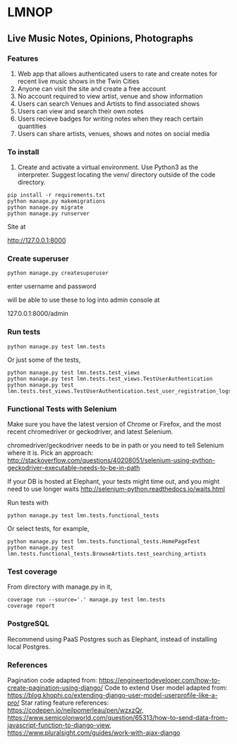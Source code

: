 # LMNOP

## Live Music Notes, Opinions, Photographs

### Features

1. Web app that allows authenticated users to rate and create notes for recent live music shows in the Twin Cities 
2. Anyone can visit the site and create a free account
3. No account required to view artist, venue and show information
4. Users can search Venues and Artists to find associated shows
5. Users can view and search their own notes
6. Users recieve badges for writing notes when they reach certain quantities
7. Users can share artists, venues, shows and notes on social media


### To install

1. Create and activate a virtual environment. Use Python3 as the interpreter. Suggest locating the venv/ directory outside of the code directory.

```
pip install -r requirements.txt
python manage.py makemigrations
python manage.py migrate
python manage.py runserver
```

Site at

http://127.0.0.1:8000


### Create superuser

`python manage.py createsuperuser`

enter username and password

will be able to use these to log into admin console at

127.0.0.1:8000/admin


### Run tests


```
python manage.py test lmn.tests
```

Or just some of the tests,

```
python manage.py test lmn.tests.test_views
python manage.py test lmn.tests.test_views.TestUserAuthentication
python manage.py test lmn.tests.test_views.TestUserAuthentication.test_user_registration_logs_user_in
```


### Functional Tests with Selenium

Make sure you have the latest version of Chrome or Firefox, and the most recent chromedriver or geckodriver, and latest Selenium.

chromedriver/geckodriver needs to be in path or you need to tell Selenium where it is. Pick an approach: http://stackoverflow.com/questions/40208051/selenium-using-python-geckodriver-executable-needs-to-be-in-path

If your DB is hosted at Elephant, your tests might time out, and you might need to use longer waits http://selenium-python.readthedocs.io/waits.html

Run tests with

```
python manage.py test lmn.tests.functional_tests
```

Or select tests, for example,
```
python manage.py test lmn.tests.functional_tests.HomePageTest
python manage.py test lmn.tests.functional_tests.BrowseArtists.test_searching_artists
```


### Test coverage

From directory with manage.py in it,

```
coverage run --source='.' manage.py test lmn.tests
coverage report
```


### PostgreSQL

Recommend using PaaS Postgres such as Elephant, instead of installing local Postgres. 


### References 

Pagination code adapted from: https://engineertodeveloper.com/how-to-create-pagination-using-django/
Code to extend User model adapted from: https://blog.khophi.co/extending-django-user-model-userprofile-like-a-pro/
Star rating feature references: https://codepen.io/neilpomerleau/pen/wzxzQr, 
https://www.semicolonworld.com/question/65313/how-to-send-data-from-javascript-function-to-django-view, 
https://www.pluralsight.com/guides/work-with-ajax-django

